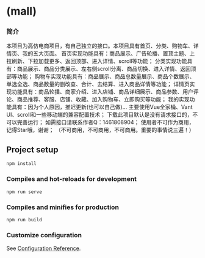 # (mall)

### 简介
本项目为高仿电商项目，有自己独立的接口。本项目具有首页、分类、购物车、详情页、我的五大页面。
首页实现功能具有：商品展示、广告轮播、置顶主题、上拉刷新、下拉加载更多、返回顶部、进入详情、scroll等功能；
分类实现功能具有：商品展示、商品分类展示、左右侧scroll分离、商品切换、进入详情、返回顶部等功能；
购物车实现功能具有：商品展示、商品总数量展示、商品个数展示、单选全选、商品数量的删改查、合计、去结算、进入商品详情等功能；
详情页实现功能具有：商品轮播、商家介绍、进入店铺、商品详细展示、商品参数、用户评论、商品推荐、客服、店铺、收藏、加入购物车、立即购买等功能；
我的实现功能具有：因为个人原因，推迟更新(也可以自己做)...
主要使用Vue全家桶、Vant UI、scroll和一些移动端的兼容配置技术；
下载此项目默认是没有请求接口的，不可以完善运行；
如需接口请联系作者Q：1461808904；
使用者不可作为商用，记得Star哦，谢谢；
（不可商用，不可商用，不可商用。重要的事情说三遍！）

## Project setup
```
npm install
```

### Compiles and hot-reloads for development
```
npm run serve
```

### Compiles and minifies for production
```
npm run build
```

### Customize configuration
See [Configuration Reference](https://cli.vuejs.org/config/).

